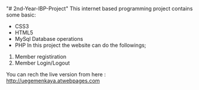 "# 2nd-Year-IBP-Project" 
This internet based programming project contains some basic:
- CSS3
- HTML5
- MySql Database operations
- PHP
In this project the website can do the followings;
1) Member registiration
2) Member Login/Logout

You can rech the live version from here : http://uegemenkaya.atwebpages.com
